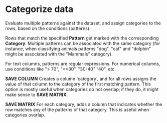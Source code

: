 <!-- TITLE: Categorize data -->
<!-- SUBTITLE: -->

# Categorize data

Evaluate multiple patterns against the dataset, and assign categories to the rows, based on the conditions (patterns).

Rows that match the specified **Pattern** get marked with the corresponding **Category**. Multiple patterns can be
associated with the same category (for instance, when classifying animals patterns
"dog", "cat" and "dolphin" might be associated with the "Mammals" category).

For text columns, patterns are regular expressions. For numerical columns, use conditions like ">
70", "<=30", "30-40" "40", etc.

**SAVE COLUMN** Creates a column 'category', and for all rows assigns the value of that column to the category of the
first matching pattern. This option is mostly useful when categories do not overlap; if they do, it might make sense
to **SAVE MATRIX**.

**SAVE MATRIX** For each category, adds a column that indicates whether the row matches any of the patterns of that
category. This is useful when categories overlap. 
